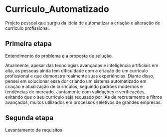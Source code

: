 # Curriculo_Automatizado
Projeto pessoal que surgiu da ideia de automatizar a criação e alteração de currículo profissional.

## Primeira etapa 

Entendimento do problema e a proposta de solução.

Atualmente, apesar das tecnologias avançadas e inteligência artificiais em alta, as pessoas ainda tem dificuldade com a criação de um currículo profissional e que demonstre realmente suas experiências. Diante disso, pensei em solucionar essa dor criando um sistema automatizado em criação e atualização de currículos, seguindo padrões modernos e tendências de mercado. Juntamente com validações e verificações, evitando que o seu currículo seja recusado por IAs de recrutamento e filtros avançados, muitos utilizados em processos seletivos de grandes empresas.


## Segunda etapa

Levantamento de requisitos 

